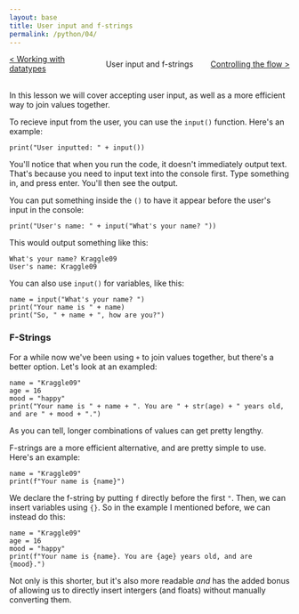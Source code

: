 ```yaml
---
layout: base
title: User input and f-strings
permalink: /python/04/
---
```


<div style="display: grid; grid-template-columns: 1fr auto 1fr; align-items: center; width: 100%; text-align: center; gap: 1rem;">
  <div style="text-align: left; overflow-wrap: anywhere;">
    <a href="/python/03/">&lt; Working with datatypes</a>
  </div>
  <div style="justify-self: center;">
    User input and f-strings
  </div>
  <div style="text-align: right; overflow-wrap: anywhere;">
    <a href="/python/05/">Controlling the flow &gt;</a>
  </div>
</div>
<br>

In this lesson we will cover accepting user input, as well as a more efficient way to join values together.

To recieve input from the user, you can use the `input()` function. Here's an example:

<pre><code class="language-python">print("User inputted: " + input())</code></pre>

You'll notice that when you run the code, it doesn't immediately output text. That's because you need to input text into the console first. Type something in, and press enter. You'll then see the output.

You can put something inside the `()` to have it appear before the user's input in the console:

<pre><code class="language-python">print("User's name: " + input("What's your name? "))</code></pre>

This would output something like this:

<pre><code class="language-plaintext">What's your name? Kraggle09
User's name: Kraggle09</code></pre>

You can also use `input()` for variables, like this:

<pre><code class="language-python">name = input("What's your name? ")
print("Your name is " + name)
print("So, " + name + ", how are you?")</code></pre>

### F-Strings

For a while now we've been using `+` to join values together, but there's a better option. Let's look at an exampled:

<pre><code class="language-python">name = "Kraggle09"
age = 16
mood = "happy"
print("Your name is " + name + ". You are " + str(age) + " years old, and are " + mood + ".")</code></pre>

As you can tell, longer combinations of values can get pretty lengthy.

F-strings are a more efficient alternative, and are pretty simple to use. Here's an example:

<pre><code class="language-python">name = "Kraggle09"
print(f"Your name is {name}")</code></pre>

We declare the f-string by putting `f` directly before the first `"`. Then, we can insert variables using `{}`. So in the example I mentioned before, we can instead do this:

<pre><code class="language-python">name = "Kraggle09"
age = 16
mood = "happy"
print(f"Your name is {name}. You are {age} years old, and are {mood}.")</code></pre>

Not only is this shorter, but it's also more readable *and* has the added bonus of allowing us to directly insert intergers (and floats) without manually converting them.
